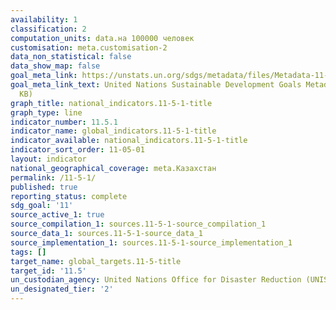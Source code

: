 ```yaml
---
availability: 1
classification: 2
computation_units: data.на 100000 человек
customisation: meta.customisation-2
data_non_statistical: false
data_show_map: false
goal_meta_link: https://unstats.un.org/sdgs/metadata/files/Metadata-11-05-01.pdf
goal_meta_link_text: United Nations Sustainable Development Goals Metadata (PDF 224
  KB)
graph_title: national_indicators.11-5-1-title
graph_type: line
indicator_number: 11.5.1
indicator_name: global_indicators.11-5-1-title
indicator_available: national_indicators.11-5-1-title
indicator_sort_order: 11-05-01
layout: indicator
national_geographical_coverage: meta.Казахстан
permalink: /11-5-1/
published: true
reporting_status: complete
sdg_goal: '11'
source_active_1: true
source_compilation_1: sources.11-5-1-source_compilation_1
source_data_1: sources.11-5-1-source_data_1
source_implementation_1: sources.11-5-1-source_implementation_1
tags: []
target_name: global_targets.11-5-title
target_id: '11.5'
un_custodian_agency: United Nations Office for Disaster Reduction (UNISDR)
un_designated_tier: '2'
---
```

